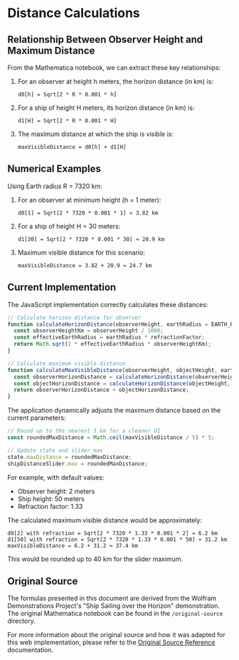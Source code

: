 # Distance Calculations

## Relationship Between Observer Height and Maximum Distance

From the Mathematica notebook, we can extract these key relationships:

1. For an observer at height h meters, the horizon distance (in km) is:
   ```
   d0[h] = Sqrt[2 * R * 0.001 * h]
   ```

2. For a ship of height H meters, its horizon distance (in km) is:
   ```
   d1[H] = Sqrt[2 * R * 0.001 * H]
   ```

3. The maximum distance at which the ship is visible is:
   ```
   maxVisibleDistance = d0[h] + d1[H]
   ```

## Numerical Examples

Using Earth radius R = 7320 km:

1. For an observer at minimum height (h = 1 meter):
   ```
   d0[1] = Sqrt[2 * 7320 * 0.001 * 1] ≈ 3.82 km
   ```

2. For a ship of height H = 30 meters:
   ```
   d1[30] = Sqrt[2 * 7320 * 0.001 * 30] ≈ 20.9 km
   ```

3. Maximum visible distance for this scenario:
   ```
   maxVisibleDistance = 3.82 + 20.9 ≈ 24.7 km
   ```

## Current Implementation

The JavaScript implementation correctly calculates these distances:

```javascript
// Calculate horizon distance for observer
function calculateHorizonDistance(observerHeight, earthRadius = EARTH_RADIUS, refractionFactor = 1.0) {
  const observerHeightKm = observerHeight / 1000;
  const effectiveEarthRadius = earthRadius * refractionFactor;
  return Math.sqrt(2 * effectiveEarthRadius * observerHeightKm);
}

// Calculate maximum visible distance
function calculateMaxVisibleDistance(observerHeight, objectHeight, earthRadius = EARTH_RADIUS, refractionFactor = 1.0) {
  const observerHorizonDistance = calculateHorizonDistance(observerHeight, earthRadius, refractionFactor);
  const objectHorizonDistance = calculateHorizonDistance(objectHeight, earthRadius, refractionFactor);
  return observerHorizonDistance + objectHorizonDistance;
}
```

The application dynamically adjusts the maximum distance based on the current parameters:

```javascript
// Round up to the nearest 5 km for a cleaner UI
const roundedMaxDistance = Math.ceil(maxVisibleDistance / 5) * 5;

// Update state and slider max
state.maxDistance = roundedMaxDistance;
shipDistanceSlider.max = roundedMaxDistance;
```

For example, with default values:
- Observer height: 2 meters
- Ship height: 50 meters
- Refraction factor: 1.33

The calculated maximum visible distance would be approximately:
```
d0[2] with refraction = Sqrt[2 * 7320 * 1.33 * 0.001 * 2] ≈ 6.2 km
d1[50] with refraction = Sqrt[2 * 7320 * 1.33 * 0.001 * 50] ≈ 31.2 km
maxVisibleDistance = 6.2 + 31.2 ≈ 37.4 km
```

This would be rounded up to 40 km for the slider maximum.

## Original Source

The formulas presented in this document are derived from the Wolfram Demonstrations Project's "Ship Sailing over the Horizon" demonstration. The original Mathematica notebook can be found in the `/original-source` directory.

For more information about the original source and how it was adapted for this web implementation, please refer to the [Original Source Reference](../original-source-reference.md) documentation.
